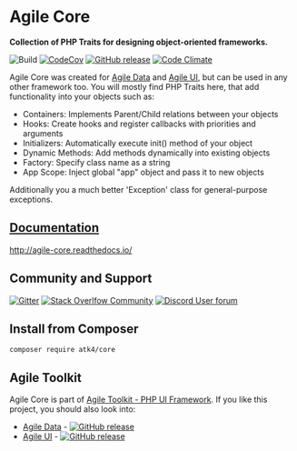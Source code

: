 # Agile Core

**Collection of PHP Traits for designing object-oriented frameworks.**

![Build](https://github.com/atk4/core/workflows/Unit/badge.svg)
[![CodeCov](https://codecov.io/gh/atk4/core/branch/develop/graph/badge.svg)](https://codecov.io/gh/atk4/core)
[![GitHub release](https://img.shields.io/github/release/atk4/core.svg)](CHANGELOG.md)
[![Code Climate](https://codeclimate.com/github/atk4/core/badges/gpa.svg)](https://codeclimate.com/github/atk4/core)


Agile Core was created for [Agile Data](https://github.com/atk4/data) and [Agile UI](https://github.com/atk4/ui), but can be used in any other framework too. You will mostly find PHP Traits here, that add functionality into your objects such as:

- Containers: Implements Parent/Child relations between your objects
- Hooks: Create hooks and register callbacks with priorities and arguments
- Initializers: Automatically execute init() method of your object
- Dynamic Methods: Add methods dynamically into existing objects
- Factory: Specify class name as a string
- App Scope: Inject global "app" object and pass it to new objects

Additionally you a much better 'Exception' class for general-purpose exceptions.

## [Documentation](http://agile-core.readthedocs.io/en/develop/)

http://agile-core.readthedocs.io/

## Community and Support

[![Gitter](https://img.shields.io/gitter/room/atk4/data.svg)](https://gitter.im/atk4/dataset?utm_source=badge&utm_medium=badge&utm_campaign=pr-badge&utm_content=badge)
[![Stack Overlfow Community](https://img.shields.io/stackexchange/stackoverflow/t/atk4.svg)](http://stackoverflow.com/questions/ask?tags=atk4)
[![Discord User forum](https://img.shields.io/badge/discord-User_Forum-green.svg)](https://forum.agiletoolkit.org/c/44)

##  Install from Composer

```
composer require atk4/core
```

## Agile Toolkit

Agile Core is part of [Agile Toolkit - PHP UI Framework](http://agiletoolkit.org). If you like this project, you should also look into:

- [Agile Data](https://github.com/atk4/data) - [![GitHub release](https://img.shields.io/github/release/atk4/data.svg?label=Agile+Data)]()
- [Agile UI](https://github.com/atk4/ui) - [![GitHub release](https://img.shields.io/github/release/atk4/ui.svg?label=Agile+UI)]()

